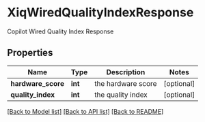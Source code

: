 # XiqWiredQualityIndexResponse

Copilot Wired Quality Index Response
## Properties
Name | Type | Description | Notes
------------ | ------------- | ------------- | -------------
**hardware_score** | **int** | the hardware score | [optional] 
**quality_index** | **int** | the quality index | [optional] 

[[Back to Model list]](../README.md#documentation-for-models) [[Back to API list]](../README.md#documentation-for-api-endpoints) [[Back to README]](../README.md)



